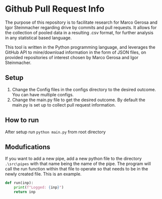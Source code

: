# Github Pull Request Info
The purpose of this repository is to facilitate research for Marco Gerosa and Igor Steinmacher regarding drive by commits and pull requests. It allows for the collection of pooled data in a resulting .csv format, for further analysis in any statistical based language.

This tool is written in the Python programming language, and leverages the GitHub API to mine/download information in the form of JSON files, on provided repositories of interest chosen by Marco Gerosa and Igor Steinmacher.


## Setup
1. Change the Config files in the configs directory to the desired outcome. You can have multiple configs.
2. Change the main.py file to get the desired outcome. By default the main.py is set up to collect pull request information.

## How to run
After setup run `python main.py` from root directory

## Modufications
If you want to add a new pipe, add a new python file to the directory `.\src\pipes` with that name being the name of the pipe. The program will call the run function within that file to operate so that needs to be in the newly created file. This is an example.
 
``` python
def run(inp):
    print(f"Logged: {inp}")
    return inp
```